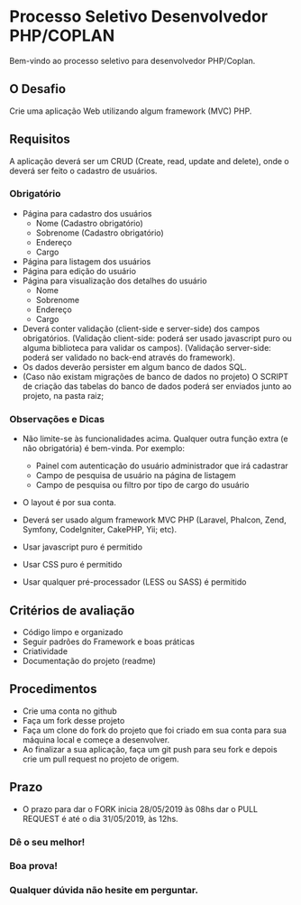 # Processo Seletivo Desenvolvedor PHP/COPLAN
Bem-vindo ao processo seletivo para desenvolvedor PHP/Coplan.

## O Desafio

Crie uma aplicação Web utilizando algum framework (MVC) PHP.

## Requisitos
A aplicação deverá ser um CRUD (Create, read, update and delete), onde o deverá ser feito o cadastro de usuários.

### Obrigatório
* Página para cadastro dos usuários
    * Nome (Cadastro obrigatório)
    * Sobrenome (Cadastro obrigatório)
    * Endereço
    * Cargo
* Página para listagem dos usuários
* Página para edição do usuário
* Página para visualização dos detalhes do usuário
    * Nome
    * Sobrenome
    * Endereço
    * Cargo
* Deverá conter validação (client-side e server-side) dos campos obrigatórios.
(Validação client-side: poderá ser usado javascript puro ou alguma biblioteca para validar os campos).
(Validação server-side: poderá ser validado no back-end através do framework).
* Os dados deverão persister em algum banco de dados SQL.
* (Caso não existam migrações de banco de dados no projeto) O SCRIPT de criação das tabelas do banco de dados poderá ser enviados junto ao projeto, na pasta raiz;

### Observações e Dicas

* Não limite-se às funcionalidades acima. Qualquer outra função extra (e não obrigatória) é bem-vinda. Por exemplo:
    * Painel com autenticação do usuário administrador que irá cadastrar
    * Campo de pesquisa de usuário na página de listagem
    * Campo de pesquisa ou filtro por tipo de cargo do usuário

* O layout é por sua conta.
* Deverá ser usado algum framework MVC PHP (Laravel, Phalcon, Zend, Symfony, CodeIgniter, CakePHP, Yii; etc).
* Usar javascript puro é permitido
* Usar CSS puro é permitido
* Usar qualquer pré-processador (LESS ou SASS) é permitido

## Critérios de avaliação

* Código limpo e organizado
* Seguir padrões do Framework e boas práticas
* Criatividade
* Documentação do projeto (readme)

## Procedimentos

* Crie uma conta no github
* Faça um fork desse projeto 
* Faça um clone do fork do projeto que foi criado em sua conta para sua máquina local e começe a desenvolver.
* Ao finalizar a sua aplicação, faça um git push para seu fork e depois crie um pull request no projeto de origem.

## Prazo
*  O prazo para dar o FORK inicia 28/05/2019 às 08hs dar o PULL REQUEST é até o dia 31/05/2019, às 12hs.

### Dê o seu melhor!
### Boa prova! 
### Qualquer dúvida não hesite em perguntar.
